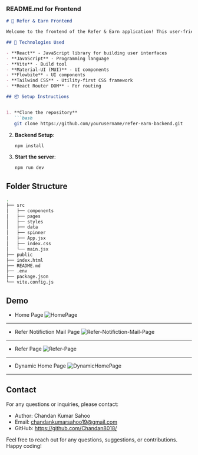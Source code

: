 
### README.md for Frontend

```markdown
# 🌟 Refer & Earn Frontend

Welcome to the frontend of the Refer & Earn application! This user-friendly interface allows users to easily refer others and earn rewards.

## 🎨 Technologies Used

- **React** - JavaScript library for building user interfaces
- **JavaScript** - Programming language
- **Vite** - Build tool
- **Material-UI (MUI)** - UI components
- **Flowbite** - UI components
- **Tailwind CSS** - Utility-first CSS framework
- **React Router DOM** - For routing

## 📦 Setup Instructions


1. **Clone the repository**
   ```bash
   git clone https://github.com/yourusername/refer-earn-backend.git
  ```


2. **Backend Setup**:
    ```bash
    npm install
    ``` 


3. **Start the server**:
    ```bash
    npm run dev
    ``` 

## Folder Structure

```sh
.
├── src
│   ├── components
│   ├── pages
│   ├── styles
│   ├── data
│   ├── spinner
│   ├── App.jsx
│   ├── index.css
│   └── main.jsx
├── public
├── index.html
├── README.md
├── .env
├── package.json
└── vite.config.js
```
## Demo
- Home Page
![HomePage](./public/home1.png)
---
- Refer Notifiction Mail Page
![Refer-Notifiction-Mail-Page](./public/mail.png)
---
- Refer Page
![Refer-Page](./public/refer.png)
---
- Dynamic Home Page
![DynamicHomePage](./public/home2.png)
---

## Contact
For any questions or inquiries, please contact:

- Author: Chandan Kumar Sahoo
- Email: chandankumarsahoo19@gmail.com
- GitHub: https://github.com/Chandan8018/

Feel free to reach out for any questions, suggestions, or contributions. Happy coding!